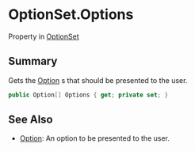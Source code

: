 # OptionSet.Options

Property in [OptionSet](/docs/api/csharp/yarn.optionset.md)

## Summary


Gets the  <a href="yarn.optionset.option.md">Option</a> s that should be presented to the
user.


```csharp
public Option[] Options { get; private set; }
```

## See Also

* [Option](/docs/api/csharp/yarn.optionset.option.md): An option to be presented to the user.

